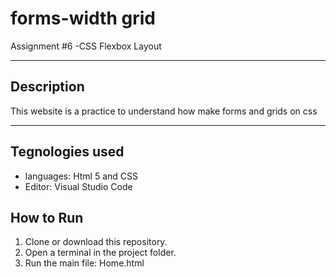 # forms-width grid
Assignment #6 -CSS Flexbox Layout
-- --
## Description
This website is a practice to understand how make forms and grids on css
-- --
## Tegnologies used
- languages: Html 5 and CSS
-  Editor: Visual Studio Code
## How to Run

1. Clone or download this repository.
2. Open a terminal in the project folder.
3. Run the main file: Home.html
